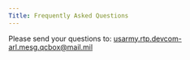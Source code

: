 ```yaml
---
Title: Frequently Asked Questions
---
```


Please send your questions to: usarmy.rtp.devcom-arl.mesg.qcbox@mail.mil